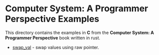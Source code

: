 # Computer System: A Programmer Perspective Examples

This directory contains the examples in __C__ from the __Computer System: A Programmer Perspective__ book written in rust.

- [swap_val](./swap_val) - swap values using raw pointer.